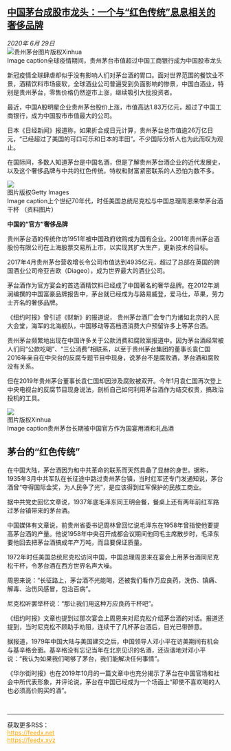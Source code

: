 <!--1593467213000-->
[中国茅台成股市龙头：一个与“红色传统”息息相关的奢侈品牌](http://www.bbc.com/zhongwen/simp/world-53228485)
------

<div><i>2020年 6月 29日</i></div><div><div class="story-body__inner" property="articleBody"><div class="media-landscape has-caption full-width lead"><span class="image-and-copyright-container"><img class="js-image-replace" alt="贵州茅台" src="https://images.weserv.nl/?url=ichef.bbci.co.uk/news/640/cpsprodpb/11AD6/production/_113160427_untitled.png"><span class="off-screen">图片版权</span><span class="story-image-copyright">Xinhua</span></span><figcaption class="media-caption"><span class="off-screen">Image caption</span><span class="media-caption__text">全球疫情期间，贵州茅台市值超过中国工商银行成为中国股市龙头</span></figcaption></div><p class="story-body__introduction">新冠疫情全球肆虐却似乎没有影响人们对茅台酒的胃口。面对世界范围的餐饮业不景，酒精饮料市场疲软，全球酒业公司普遍受到负面影响的惨景，中国白酒业，特别是贵州茅台，零售价格仍然逆市上涨，继续吸引大批投资者。</p><div id="bbccom_mpu_3" class="bbccom_slot mpu-ad" aria-hidden="true"><div class="bbccom_advert"></div></div><p>最近，中国A股明星企业贵州茅台股价上涨，市值高达1.83万亿元，超过了中国工商银行，成为中国股市市值最大的公司。</p><p>日本《日经新闻》报道称，如果折合成日元计算，贵州茅台总市值逾26万亿日元，“已经超过了美国的可口可乐和日本的丰田”。不少国际分析人也为此而叹为观止。</p><div id="bbccom_mpu_1_2" class="bbccom_slot mpu-ad" aria-hidden="true"><div class="bbccom_advert"></div></div><p>在国际间，多数人知道茅台是中国名酒，但是了解贵州茅台酒企业的近代发展史，以及这个奢侈品牌与中共的红色传统，特权和财富紧密联系的人恐怕为数不多。</p><div class="media-landscape has-caption full-width"><span class="image-and-copyright-container"><img src="https://images.weserv.nl/?url=ichef.bbci.co.uk/news/640/cpsprodpb/10EBA/production/_113160396_gettynixonzhoumoutai.jpg"><br><span class="off-screen">图片版权</span><span class="story-image-copyright">Getty Images</span></span><figcaption class="media-caption"><span class="off-screen">Image caption</span><span class="media-caption__text">上个世纪70年代，时任美国总统尼克松与中国总理周恩来举茅台酒干杯 （资料图片）</span></figcaption></div><p><strong>中国的</strong><strong>“官方”</strong><strong>奢侈品</strong><strong>牌</strong></p><p>贵州茅台酒的传统作坊1951年被中国政府收购成为国有企业。2001年贵州茅台酒股份有限公司在上海股票交易所上市，以实现其扩大生产，更新技术的目标。</p><p>2017年4月贵州茅台营收增长令公司市值达到4935亿元，超过了总部在英国的跨国酒业公司帝亚吉欧（Diageo），成为世界最大的酒业公司。</p><p>茅台酒作为官方宴会的首选酒精饮料已经成了中国著名的奢华品牌。在2012年湖润编撰的中国富豪品牌报告中，茅台就已经成为与路易威登，爱马仕，苹果，劳力士齐名的奢侈品牌。</p><p>《纽约时报》曾引述《财新》的报道说， 贵州茅台酒厂会专门为诸如北京的人民大会堂，海军的北海舰队，中国移动等高档酒消费大户预留许多上等茅台酒。</p><p>贵州茅台频繁地出现在中国许多关于公款消费和腐败案报道中。因为茅台酒经常被人们同“公款吃喝”、“三公消费”相联系，以至于贵州茅台集团的董事长袁仁国2016年亲自在中央台的反腐专题节目中现身，说茅台不是腐败酒，茅台酒和腐败没有关系。</p><p>但在2019年贵州茅台董事长袁仁国却因涉及腐败被双开。今年1月袁仁国再次登上中央电视台的反腐节目现身说法，剖析自己如何利用茅台酒作为结交权贵，搞政治投机的工具。</p><div class="media-landscape has-caption full-width"><span class="image-and-copyright-container"><img src="https://images.weserv.nl/?url=ichef.bbci.co.uk/news/640/cpsprodpb/9DD6/production/_113160404_xinhuamoutai.png"><br><span class="off-screen">图片版权</span><span class="story-image-copyright">Xinhua</span></span><figcaption class="media-caption"><span class="off-screen">Image caption</span><span class="media-caption__text">贵州茅台长期被中国官方作为国宴用酒和礼品酒</span></figcaption></div><h2 class="story-body__crosshead">茅台的“红色传统”</h2><p>在中国大陆，茅台酒因为和中共革命的联系而天然具备了显赫的身世。据称，1935年3月中共军队在长征途中路过贵州茅台镇，当时红军还专门发通知说，茅台酒曾“夺得国际金奖，为人民争了光”，是应该得到红军保护的民族工商业。</p><p>据中共党史回忆文章说，1937年底毛泽东同王明会餐，餐桌上还有两年前红军路过茅台镇带来的茅台酒。</p><p>中国媒体有文章说，前贵州省委书记周林曾回忆说毛泽东在1958年曾指使他要提高茅台酒的产量。他说1958年中央召开成都会议期间他同毛主席散步时，毛泽东要他回去把茅台酒搞成年产万吨，而且要保证质量。</p><p>1972年时任美国总统尼克松访问中国，中国总理周恩来在宴会上用茅台酒同尼克松干杯，令茅台酒在西方世界名声大噪。</p><p>周恩来说：“长征路上，茅台酒不光能喝，还被我们看作万应良药，洗伤、镇痛、解毒、治伤风感冒，包治百病”。</p><p>尼克松听罢举杯说：“那让我们用这种万应良药干杯吧”。</p><p>《纽约时报》文章也提到过那次宴会上周恩来对尼克松介绍茅台酒的对话。报道还提到，当时尼克松不顾助手劝阻，连续干了几杯茅台酒后，目光已带醉意。</p><p>据报道，1979年中国大陆与美国建交之后，中国领导人邓小平在访美期间有机会与基辛格会面。基辛格没有忘记当年在北京见识的名酒，还诙谐地对邓小平说：“我认为如果我们喝够了茅台，我们能解决任何事情”。</p><p>《华尔街时报》也在2019年10月的一篇文章中也充分揭示了茅台在中国官场和社会中所代表形象，并评论说，茅台在中国已经成为一个场面上“即使不喜欢喝的人也必须高价购买的酒”。</p></div></div><br><hr><div>获取更多RSS：<br><a href="https://feedx.net" style="color:orange" target="_blank">https://feedx.net</a> <br><a href="https://feedx.xyz" style="color:orange" target="_blank">https://feedx.xyz</a><br></div>
